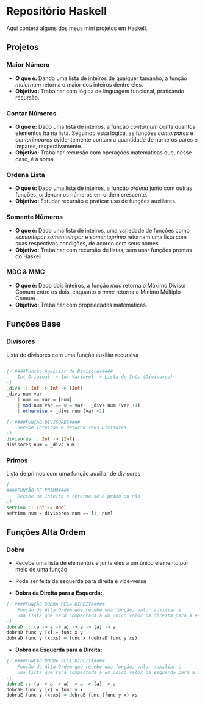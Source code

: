 # Repositório Haskell

Aqui conterá alguns dos meus mini projetos em Haskell.

## Projetos

### Maior Número

- **O que é:** Dando uma lista de inteiros de qualquer tamanho, a função *maiornum* retorna o maior dos inteiros dentre eles.
- **Objetivo:** Trabalhar com lógica de linguagem funcional, praticando recursão.

### Contar Números

- **O que é:** Dado uma lista de inteiros, a função *contarnum* conta quantos elementos há na lista. Seguindo essa lógica, as funções *contarpares* e *contarimpares* evidentemente contam a quantidade de números pares e ímpares, respectivamente.
- **Objetivo:** Trabalhar recursão com operações matemáticas que, nesse caso, é a soma.

### Ordena Lista

- **O que é:** Dado uma lista de inteiros, a função *ordena* junto com outras funções, ordenam os números em ordem crescente.
- **Objetivo:** Estudar recursão e praticar uso de funções auxiliares.

### Somente Números

- **O que é:** Dado uma lista de inteiros, uma variedade de funções como *somentepar* *somenteimpar* e *somenteprimo* retornam uma lista com suas respectivas condições, de acordo com seus nomes.
- **Objetivo:** Trabalhar com recursão de listas, sem usar funções prontas do Haskell

### MDC & MMC

- **O que é:** Dado dois inteiros, a função *mdc* retorna o Máximo Divisor Comum entre os dois, enquanto o *mmc* retorna o Mínimo Múltiplo Comum.
- **Objetivo:** Trabalhar com propriedades matemáticas.

## Funções Base

### Divisores

Lista de divisores com uma função auxiliar recursiva

```haskell

{-\####Função Auxiliar de Divisores####
    Int Original -> Int Variavel -> Lista de Ints (Divisores)
-}
_divs :: Int -> Int -> [Int]
_divs num var
    | num == var = [num]
    | mod num var == 0 = var : _divs num (var +1)
    | otherwise = _divs num (var +1)

{-\####FUNÇÃO DIVISORES####
    Recebe Inteiros e Retorna seus Divisores
-}
divisores :: Int -> [Int]
divisores num = _divs num 1

```

### Primos

Lista de primos com uma função auxiliar de divisores

```haskell
{-
####FUNÇÃO SE PRIMO####
    Recebe um inteiro e retorna se é primo ou não
-}
sePrimo :: Int -> Bool
sePrimo num = divisores num == [1, num]

```

## Funções Alta Ordem

### Dobra

- Recebe uma lista de elementos e junta eles a um único elemento por meio de uma função
- Pode ser feita da esquerda para direita e vice-versa

- **Dobra da Direita para a Esquerda:**

```haskell
{-\####FUNÇÃO DOBRA PELA DIREITA####
    Função de Alta Ordem que recebe uma função, valor auxiliar e
    uma lista que será compactada a um único valor da direita para a esquerda
-}
dobraD :: (a -> a -> a) -> a -> [a] -> a
dobraD func y [x] = func x y
dobraD func y (x:xs) = func x (dobraD func y xs)

```

- **Dobra da Esquerda para a Direita:**

```haskell
{-\####FUNÇÃO DOBRA PELA DIREITA####
    Função de Alta Ordem que recebe uma função, valor auxiliar e
    uma lista que será compactada a um único valor da esquerda para a direita
-}
dobraE :: (a -> a -> a) -> a -> [a] -> a
dobraE func y [x] = func y x
dobraE func y (x:xs) = dobraE func (func y x) xs

```
